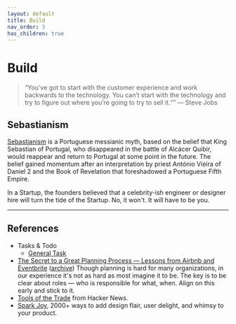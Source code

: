 ```yaml
---
layout: default
title: Build
nav_order: 3
has_children: true
---
```


# Build

> “You’ve got to start with the customer experience and work backwards to the technology. You can’t start with the technology and try to figure out where you’re going to try to sell it.“” — Steve Jobs

## Sebastianism

[Sebastianism](https://en.wikipedia.org/wiki/Sebastianism) is a Portuguese messianic myth, based on the belief that King Sebastian of Portugal, who disappeared in the battle of Alcácer Quibir, would reappear and return to Portugal at some point in the future. The belief gained momentum after an interpretation by priest António Vieira of Daniel 2 and the Book of Revelation that foreshadowed a Portuguese Fifth Empire.

In a Startup, the founders believed that a celebrity-ish engineer or designer hire will turn the tide of the Startup. No, it won't. It will have to be you.

---

## References

- Tasks & Todo
	- [General Task](https://generaltask.com)
- [The Secret to a Great Planning Process — Lessons from Airbnb and Eventbrite](https://review.firstround.com/the-secret-to-a-great-planning-process-lessons-from-airbnb-and-eventbrite) ([archive](https://archive.is/cRfQu)) Though planning is hard for many organizations, in our experience it's not as hard as most imagine it to be. The key is to be clear about roles — who is responsible for what, when. Align on this early and stick to it.
- [Tools of the Trade](https://github.com/cjbarber/ToolsOfTheTrade) from Hacker News.
- [Spark Joy](https://github.com/sw-yx/spark-joy), 2000+ ways to add design flair, user delight, and whimsy to your product.